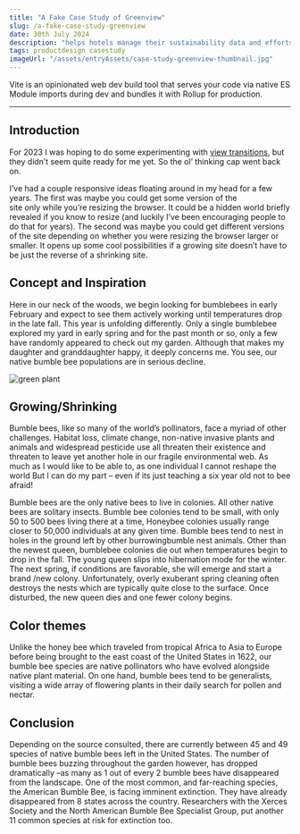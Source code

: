 ```yaml
---
title: "A Fake Case Study of Greenview"
slug: /a-fake-case-study-greenview
date: 30th July 2024
description: "helps hotels manage their sustainability data and efforts"
tags: productdesign casestudy
imageUrl: "/assets/entryAssets/case-study-greenview-thumbnail.jpg"
---
```


Vite is an opinionated web dev build tool that serves your code via native ES Module imports during dev and bundles it with Rollup for production.
___
## Introduction
For 2023 I was hoping to do some experimenting with [view transitions](#), but they didn’t seem quite ready for me yet. So the ol’ thinking cap went back on.

I’ve had a couple responsive ideas floating around in my head for a few years. The first was maybe you could get some version of the site only while you’re resizing the browser. It could be a hidden world briefly revealed if you know to resize (and luckily I’ve been encouraging people to do that for years). The second was maybe you could get different versions of the site depending on whether you were resizing the browser larger or smaller. It opens up some cool possibilities if a growing site doesn’t have to be just the reverse of a shrinking site.

## Concept and Inspiration
Here in our neck of the woods, we begin looking for bumblebees in early February and expect to see them actively working until temperatures drop in the late fall. This year is unfolding differently. Only a single bumblebee explored my yard in early spring and for the past month or so, only a few have randomly appeared to check out my garden. Although that makes my daughter and granddaughter happy, it deeply concerns me. You see, our native bumble bee populations are in serious decline.

![green plant](../assets/entryAssets/case-study-greenview-thumbnail.jpg)

## Growing/Shrinking
 Bumble bees, like so many of the world’s pollinators, face a myriad of other challenges. Habitat loss, climate change, non-native invasive plants and animals and widespread pesticide use all threaten their existence and threaten to leave yet another hole in our fragile environmental web. As much as I would like to be able to, as one individual I cannot reshape the world  But I can do my part – even if its just teaching a six year old not to bee afraid!

 Bumble bees are the only native bees to live in colonies.  All other native bees are solitary insects. Bumble bee colonies tend to be small, with only 50 to 500 bees living there at a time, Honeybee colonies usually range closer to 50,000 individuals at any given time. Bumble bees tend to nest in holes in the ground left by other burrowingbumble nest animals. Other than the newest queen, bumblebee colonies die out when temperatures begin to drop in the fall. The young queen slips into hibernation mode for the winter. The next spring, if conditions  are favorable, she will emerge and start a brand  /new colony. Unfortunately, overly exuberant spring cleaning often destroys the nests which are typically quite close to the surface. Once disturbed, the new queen dies and one fewer colony begins. 

## Color themes
Unlike the honey bee which traveled from tropical Africa to Asia to Europe before being brought to the east coast of the United States in 1622, our bumble bee species are native pollinators who have evolved alongside native plant material. On one hand, bumble bees tend to be generalists, visiting a wide array of flowering plants in their daily search for pollen and nectar. 

## Conclusion
Depending on the source consulted, there are currently between 45 and 49 species of native bumble bees left in the United States. The number of bumble bees buzzing throughout the garden however, has dropped dramatically –as many as 1 out of every 2 bumble bees have disappeared from the landscape.  One of the most common, and far-reaching species, the American Bumble Bee, is facing imminent extinction. They have already disappeared from 8 states across the country. Researchers with the Xerces Society and the North American Bumble Bee Specialist Group, put another 11 common species at risk for extinction too.

